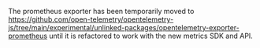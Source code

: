 The prometheus exporter has been temporarily moved to https://github.com/open-telemetry/opentelemetry-js/tree/main/experimental/unlinked-packages/opentelemetry-exporter-prometheus until it is refactored to work with the new metrics SDK and API.
